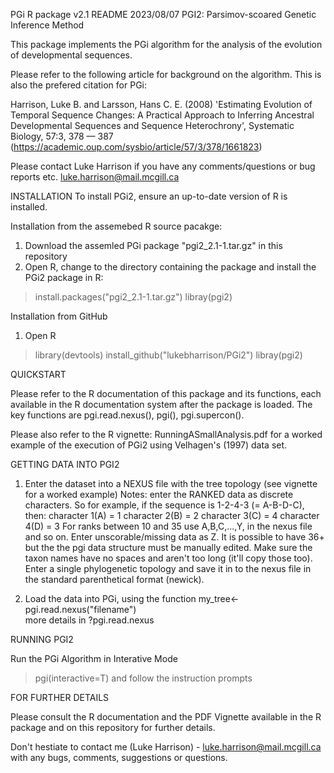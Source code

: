 PGi R package v2.1 README 
2023/08/07
PGI2: Parsimov-scoared Genetic Inference Method

This package implements the PGi algorithm for the analysis of the evolution of developmental sequences. 

Please refer to the following article for background on the algorithm. This is also the prefered citation for PGi: 

Harrison, Luke B. and Larsson, Hans C. E. (2008) 'Estimating Evolution of Temporal Sequence Changes: A Practical Approach to Inferring
Ancestral Developmental Sequences and Sequence Heterochrony', Systematic Biology, 57:3, 378 — 387 (https://academic.oup.com/sysbio/article/57/3/378/1661823)

Please contact Luke Harrison if you have any comments/questions 
or bug reports etc. luke.harrison@mail.mcgill.ca

INSTALLATION
To install PGi2, ensure an up-to-date version of R is installed. 
 
Installation from the assemebed R source pacakge:
1. Download the assemled PGi package "pgi2_2.1-1.tar.gz" in this repository
2. Open R, change to the directory containing the package and install the PGi2 package in R:
>install.packages("pgi2_2.1-1.tar.gz")
>libray(pgi2)

Installation from GitHub
1. Open R
>library(devtools)
>install_github("lukebharrison/PGi2")
>libray(pgi2)

QUICKSTART

Please refer to the R documentation of this package and its functions, each available in the R documentation system after the package is loaded. The key functions are pgi.read.nexus(), pgi(), pgi.supercon(). 

Please also refer to the R vignette: RunningASmallAnalysis.pdf for a worked example of the execution of PGi2 using Velhagen's (1997) data set.

GETTING DATA INTO PGI2

1. Enter the dataset into a NEXUS file with the tree topology (see vignette for a worked example)
Notes: enter the RANKED data as discrete characters. So for example, if the sequence is 1-2-4-3 (= A-B-D-C), then:
character 1(A) = 1
character 2(B) = 2
character 3(C) = 4
character 4(D) = 3 
For ranks between 10 and 35 use A,B,C,...,Y, in the nexus file and so on. Enter unscorable/missing data as Z.
It is possible to have 36+ but the the pgi data structure must be manually edited.
Make sure the taxon names have no spaces and aren't too long (it'll copy those too).
Enter a single phylogenetic topology and save it in to the nexus file
in the standard parenthetical format (newick).

2. Load the data into PGi, using the function 
my_tree<-pgi.read.nexus("filename")  
more details in ?pgi.read.nexus

RUNNING PGI2

Run the PGi Algorithm in Interative Mode
>pgi(interactive=T)
and follow the instruction prompts

FOR FURTHER DETAILS 

Please consult the R documentation and the PDF Vignette available in the R package and on this repository for further details.

Don't hestiate to contact me (Luke Harrison) - luke.harrison@mail.mcgill.ca with any bugs, comments, suggestions or questions.






